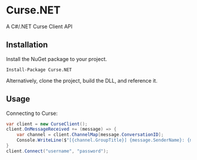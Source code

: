 # Curse.NET
A C#/.NET Curse Client API

## Installation

Install the NuGet package to your project.
```
Install-Package Curse.NET
```
Alternatively, clone the project, build the DLL, and reference it.

## Usage

Connecting to Curse:
```csharp
var client = new CurseClient();
client.OnMessageReceived += (message) => {
    var channel = client.ChannelMap[message.ConversationID];
    Console.WriteLine($"[{channel.GroupTitle}] {message.SenderName}: {message.Body}")
}
client.Connect("username", "password");

```
